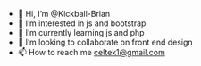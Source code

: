 - 👋 Hi, I’m @Kickball-Brian
- 👀 I’m interested in js and bootstrap
- 🌱 I’m currently learning js and php
- 💞️ I’m looking to collaborate on front end design
- 📫 How to reach me celtek1@gmail.com


